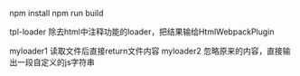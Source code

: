 npm install
npm run build


tpl-loader 除去html中注释功能的loader，把结果输给HtmlWebpackPlugin

myloader1 读取文件后直接return文件内容
myloader2 忽略原来的内容，直接输出一段自定义的js字符串
